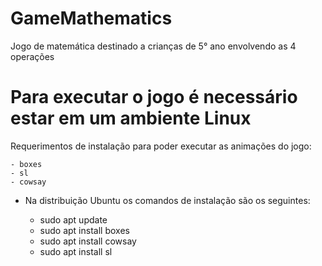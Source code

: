 # GameMathematics
Jogo de matemática destinado a crianças de 5° ano envolvendo as 4 operações 

# Para executar o jogo é necessário estar em um ambiente Linux

Requerimentos de instalação para poder executar as animações do jogo:

    - boxes
    - sl
    - cowsay

* Na distribuição Ubuntu os comandos de instalação são os seguintes:

    - sudo apt update
    - sudo apt install boxes
    - sudo apt install cowsay
    - sudo apt install sl